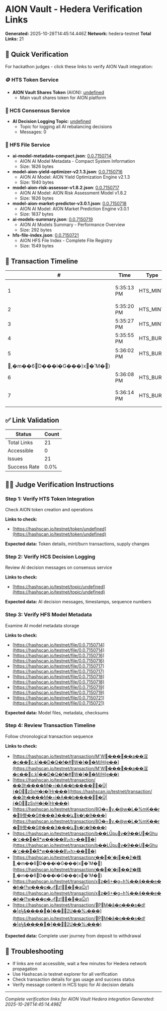 # AION Vault - Hedera Verification Links

**Generated:** 2025-10-28T14:45:14.446Z
**Network:** hedera-testnet
**Total Links:** 21

## 🎯 Quick Verification

For hackathon judges - click these links to verify AION Vault integration:

### 🪙 HTS Token Service
- **AION Vault Shares Token** (AION): [undefined](https://hashscan.io/testnet/token/undefined)
  - Main vault shares token for AION platform

### 💬 HCS Consensus Service
- **AI Decision Logging Topic**: [undefined](https://hashscan.io/testnet/topic/undefined)
  - Topic for logging all AI rebalancing decisions
  - Messages: 0

### 📁 HFS File Service
- **ai-model-metadata-compact.json**: [0.0.7150714](https://hashscan.io/testnet/file/0.0.7150714)
  - AION AI Model Metadata - Compact System Information
  - Size: 1826 bytes
- **model-aion-yield-optimizer-v2.1.3.json**: [0.0.7150716](https://hashscan.io/testnet/file/0.0.7150716)
  - AION AI Model: AION Yield Optimization Engine v2.1.3
  - Size: 1940 bytes
- **model-aion-risk-assessor-v1.8.2.json**: [0.0.7150717](https://hashscan.io/testnet/file/0.0.7150717)
  - AION AI Model: AION Risk Assessment Model v1.8.2
  - Size: 1826 bytes
- **model-aion-market-predictor-v3.0.1.json**: [0.0.7150718](https://hashscan.io/testnet/file/0.0.7150718)
  - AION AI Model: AION Market Prediction Engine v3.0.1
  - Size: 1837 bytes
- **ai-models-summary.json**: [0.0.7150719](https://hashscan.io/testnet/file/0.0.7150719)
  - AION AI Models Summary - Performance Overview
  - Size: 292 bytes
- **hfs-file-index.json**: [0.0.7150721](https://hashscan.io/testnet/file/0.0.7150721)
  - AION HFS File Index - Complete File Registry
  - Size: 1549 bytes

## 📅 Transaction Timeline

| # | Time | Type | Description | Link |
|---|------|------|-------------|------|
| 1 | 5:35:13 PM | HTS_MINT | Token mint for user1 | [View](https://hashscan.io/testnet/transaction/M'W�����a��淫�c��c.k|��D�Q�f�#W�]��M/H{e��) |
| 2 | 5:35:20 PM | HTS_MINT | Token mint for user2 | [View](https://hashscan.io/testnet/transaction/��3h����M� =i�A��b�����Ǔ|{�DzSvH�i�|Hr���) |
| 3 | 5:35:27 PM | HTS_MINT | Token mint for aiAgent | [View](https://hashscan.io/testnet/transaction/8O�=v.�@w�L�%mK��r� 9燢��G#���3���ևk�\�9���) |
| 4 | 5:35:55 PM | HTS_BURN | Token burn for user1 | [View](https://hashscan.io/testnet/transaction/b��LǕpuv�9��U�Ghu�'c���R*w��l��8\+h>���) |
| 5 | 5:36:02 PM | HTS_BURN | Token burn for user2 | [View](https://hashscan.io/testnet/transaction/̮���'�i��]!�穕,�m��6΋D���i�G���)x�˺M�) |
| 6 | 5:36:08 PM | HTS_BURN | Token burn for aiAgent | [View](https://hashscan.io/testnet/transaction/xz�6+� g~ h%��4���e��h�ǃ?w���p�ޛfz!��aѼ/) |
| 7 | 5:36:14 PM | HTS_BURN | Token burn for treasury | [View](https://hashscan.io/testnet/transaction/PM�ȃ�o���s�d!�|eϟ&�����]��2U��%ۂ���) |

## ✅ Link Validation

| Status | Count |
|--------|-------|
| Total Links | 21 |
| Accessible | 0 |
| Issues | 21 |
| Success Rate | 0.0% |

## 👨‍⚖️ Judge Verification Instructions

### Step 1: Verify HTS Token Integration
Check AION token creation and operations

**Links to check:**
- [https://hashscan.io/testnet/token/undefined](https://hashscan.io/testnet/token/undefined)

**Expected data:** Token details, mint/burn transactions, supply changes

### Step 2: Verify HCS Decision Logging
Review AI decision messages on consensus service

**Links to check:**
- [https://hashscan.io/testnet/topic/undefined](https://hashscan.io/testnet/topic/undefined)

**Expected data:** AI decision messages, timestamps, sequence numbers

### Step 3: Verify HFS Model Metadata
Examine AI model metadata storage

**Links to check:**
- [https://hashscan.io/testnet/file/0.0.7150714](https://hashscan.io/testnet/file/0.0.7150714)
- [https://hashscan.io/testnet/file/0.0.7150716](https://hashscan.io/testnet/file/0.0.7150716)
- [https://hashscan.io/testnet/file/0.0.7150717](https://hashscan.io/testnet/file/0.0.7150717)
- [https://hashscan.io/testnet/file/0.0.7150718](https://hashscan.io/testnet/file/0.0.7150718)
- [https://hashscan.io/testnet/file/0.0.7150719](https://hashscan.io/testnet/file/0.0.7150719)
- [https://hashscan.io/testnet/file/0.0.7150721](https://hashscan.io/testnet/file/0.0.7150721)

**Expected data:** Model files, metadata, checksums

### Step 4: Review Transaction Timeline
Follow chronological transaction sequence

**Links to check:**
- [https://hashscan.io/testnet/transaction/M'W�����a��淫�c��c.k|��D�Q�f�#W�]��M/H{e��](https://hashscan.io/testnet/transaction/M'W�����a��淫�c��c.k|��D�Q�f�#W�]��M/H{e��)
- [https://hashscan.io/testnet/transaction/��3h����M� =i�A��b�����Ǔ|{�DzSvH�i�|Hr���](https://hashscan.io/testnet/transaction/��3h����M� =i�A��b�����Ǔ|{�DzSvH�i�|Hr���)
- [https://hashscan.io/testnet/transaction/8O�=v.�@w�L�%mK��r� 9燢��G#���3���ևk�\�9���](https://hashscan.io/testnet/transaction/8O�=v.�@w�L�%mK��r� 9燢��G#���3���ևk�\�9���)
- [https://hashscan.io/testnet/transaction/b��LǕpuv�9��U�Ghu�'c���R*w��l��8\+h>���](https://hashscan.io/testnet/transaction/b��LǕpuv�9��U�Ghu�'c���R*w��l��8\+h>���)
- [https://hashscan.io/testnet/transaction/̮���'�i��]!�穕,�m��6΋D���i�G���)x�˺M�](https://hashscan.io/testnet/transaction/̮���'�i��]!�穕,�m��6΋D���i�G���)x�˺M�)
- [https://hashscan.io/testnet/transaction/xz�6+� g~ h%��4���e��h�ǃ?w���p�ޛfz!��aѼ/](https://hashscan.io/testnet/transaction/xz�6+� g~ h%��4���e��h�ǃ?w���p�ޛfz!��aѼ/)
- [https://hashscan.io/testnet/transaction/PM�ȃ�o���s�d!�|eϟ&�����]��2U��%ۂ���](https://hashscan.io/testnet/transaction/PM�ȃ�o���s�d!�|eϟ&�����]��2U��%ۂ���)

**Expected data:** Complete user journey from deposit to withdrawal

## 🔧 Troubleshooting

- If links are not accessible, wait a few minutes for Hedera network propagation
- Use Hashscan.io testnet explorer for all verification
- Check transaction details for gas usage and success status
- Verify message content in HCS topic for AI decision details

---

*Complete verification links for AION Vault Hedera integration*
*Generated: 2025-10-28T14:45:14.498Z*
